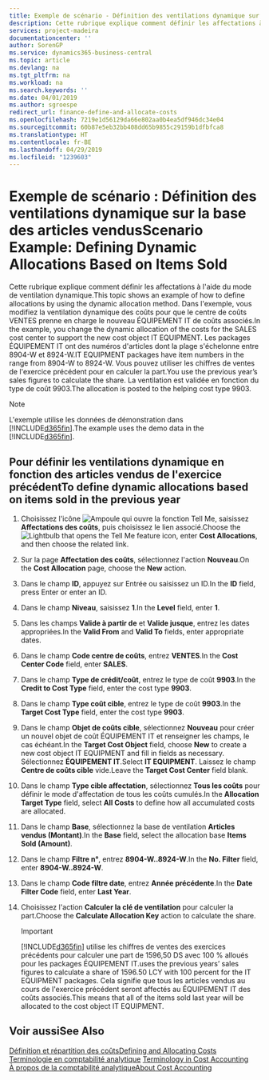```yaml
---
title: Exemple de scénario - Définition des ventilations dynamique sur la base des articles vendus | Microsoft Docs
description: Cette rubrique explique comment définir les affectations à l'aide du mode de ventilation dynamique.
services: project-madeira
documentationcenter: ''
author: SorenGP
ms.service: dynamics365-business-central
ms.topic: article
ms.devlang: na
ms.tgt_pltfrm: na
ms.workload: na
ms.search.keywords: ''
ms.date: 04/01/2019
ms.author: sgroespe
redirect_url: finance-define-and-allocate-costs
ms.openlocfilehash: 7219e1d56129da66e802aa0b4ea5df946dc34e04
ms.sourcegitcommit: 60b87e5eb32bb408dd65b9855c29159b1dfbfca8
ms.translationtype: HT
ms.contentlocale: fr-BE
ms.lasthandoff: 04/29/2019
ms.locfileid: "1239603"
---
```

# <a name="scenario-example-defining-dynamic-allocations-based-on-items-sold"></a><span data-ttu-id="71052-103">Exemple de scénario : Définition des ventilations dynamique sur la base des articles vendus</span><span class="sxs-lookup"><span data-stu-id="71052-103">Scenario Example: Defining Dynamic Allocations Based on Items Sold</span></span>
<span data-ttu-id="71052-104">Cette rubrique explique comment définir les affectations à l'aide du mode de ventilation dynamique.</span><span class="sxs-lookup"><span data-stu-id="71052-104">This topic shows an example of how to define allocations by using the dynamic allocation method.</span></span> <span data-ttu-id="71052-105">Dans l'exemple, vous modifiez la ventilation dynamique des coûts pour que le centre de coûts VENTES prenne en charge le nouveau ÉQUIPEMENT IT de coûts associés.</span><span class="sxs-lookup"><span data-stu-id="71052-105">In the example, you change the dynamic allocation of the costs for the SALES cost center to support the new cost object IT EQUIPMENT.</span></span> <span data-ttu-id="71052-106">Les packages ÉQUIPEMENT IT ont des numéros d'articles dont la plage s'échelonne entre 8904-W et 8924-W.</span><span class="sxs-lookup"><span data-stu-id="71052-106">IT EQUIPMENT packages have item numbers in the range from 8904-W to 8924-W.</span></span> <span data-ttu-id="71052-107">Vous pouvez utiliser les chiffres de ventes de l'exercice précédent pour en calculer la part.</span><span class="sxs-lookup"><span data-stu-id="71052-107">You use the previous year’s sales figures to calculate the share.</span></span> <span data-ttu-id="71052-108">La ventilation est validée en fonction du type de coût 9903.</span><span class="sxs-lookup"><span data-stu-id="71052-108">The allocation is posted to the helping cost type 9903.</span></span>  

> [!NOTE]  
>  <span data-ttu-id="71052-109">L'exemple utilise les données de démonstration dans [!INCLUDE[d365fin](includes/d365fin_md.md)].</span><span class="sxs-lookup"><span data-stu-id="71052-109">The example uses the demo data in the [!INCLUDE[d365fin](includes/d365fin_md.md)].</span></span>  

## <a name="to-define-dynamic-allocations-based-on-items-sold-in-the-previous-year"></a><span data-ttu-id="71052-110">Pour définir les ventilations dynamique en fonction des articles vendus de l'exercice précédent</span><span class="sxs-lookup"><span data-stu-id="71052-110">To define dynamic allocations based on items sold in the previous year</span></span>  

1.  <span data-ttu-id="71052-111">Choisissez l'icône ![Ampoule qui ouvre la fonction Tell Me](media/ui-search/search_small.png "Dites-moi ce que vous voulez faire"), saisissez **Affectations des coûts**, puis choisissez le lien associé.</span><span class="sxs-lookup"><span data-stu-id="71052-111">Choose the ![Lightbulb that opens the Tell Me feature](media/ui-search/search_small.png "Tell me what you want to do") icon, enter **Cost Allocations**, and then choose the related link.</span></span>  
2.  <span data-ttu-id="71052-112">Sur la page **Affectation des coûts**, sélectionnez l'action **Nouveau**.</span><span class="sxs-lookup"><span data-stu-id="71052-112">On the **Cost Allocation** page, choose the **New** action.</span></span>  
3.  <span data-ttu-id="71052-113">Dans le champ **ID**, appuyez sur Entrée ou saisissez un ID.</span><span class="sxs-lookup"><span data-stu-id="71052-113">In the **ID** field, press Enter or enter an ID.</span></span>  
4.  <span data-ttu-id="71052-114">Dans le champ **Niveau**, saisissez **1**.</span><span class="sxs-lookup"><span data-stu-id="71052-114">In the **Level** field, enter **1**.</span></span>  
5.  <span data-ttu-id="71052-115">Dans les champs **Valide à partir de** et **Valide jusque**, entrez les dates appropriées.</span><span class="sxs-lookup"><span data-stu-id="71052-115">In the **Valid From** and **Valid To** fields, enter appropriate dates.</span></span>  
6.  <span data-ttu-id="71052-116">Dans le champ **Code centre de coûts**, entrez **VENTES**.</span><span class="sxs-lookup"><span data-stu-id="71052-116">In the **Cost Center Code** field, enter **SALES**.</span></span>  
7.  <span data-ttu-id="71052-117">Dans le champ **Type de crédit/coût**, entrez le type de coût **9903**.</span><span class="sxs-lookup"><span data-stu-id="71052-117">In the **Credit to Cost Type** field, enter the cost type **9903**.</span></span>  
8.  <span data-ttu-id="71052-118">Dans le champ **Type coût cible**, entrez le type de coût **9903**.</span><span class="sxs-lookup"><span data-stu-id="71052-118">In the **Target Cost Type** field, enter the cost type **9903**.</span></span>  
9. <span data-ttu-id="71052-119">Dans le champ **Objet de coûts cible**, sélectionnez **Nouveau** pour créer un nouvel objet de coût ÉQUIPEMENT IT et renseigner les champs, le cas échéant.</span><span class="sxs-lookup"><span data-stu-id="71052-119">In the **Target Cost Object** field, choose **New** to create a new cost object IT EQUIPMENT and fill in fields as necessary.</span></span> <span data-ttu-id="71052-120">Sélectionnez **ÉQUIPEMENT IT**.</span><span class="sxs-lookup"><span data-stu-id="71052-120">Select **IT EQUIPMENT**.</span></span> <span data-ttu-id="71052-121">Laissez le champ **Centre de coûts cible** vide.</span><span class="sxs-lookup"><span data-stu-id="71052-121">Leave the **Target Cost Center** field blank.</span></span>  
10. <span data-ttu-id="71052-122">Dans le champ **Type cible affectation**, sélectionnez **Tous les coûts** pour définir le mode d'affectation de tous les coûts cumulés.</span><span class="sxs-lookup"><span data-stu-id="71052-122">In the **Allocation Target Type** field, select **All Costs** to define how all accumulated costs are allocated.</span></span>  
11. <span data-ttu-id="71052-123">Dans le champ **Base**, sélectionnez la base de ventilation **Articles vendus (Montant)**.</span><span class="sxs-lookup"><span data-stu-id="71052-123">In the **Base** field, select the allocation base **Items Sold (Amount)**.</span></span>  
12. <span data-ttu-id="71052-124">Dans le champ **Filtre n°**, entrez **8904-W..8924-W**.</span><span class="sxs-lookup"><span data-stu-id="71052-124">In the **No. Filter** field, enter **8904-W..8924-W**.</span></span>  
13. <span data-ttu-id="71052-125">Dans le champ **Code filtre date**, entrez **Année précédente**.</span><span class="sxs-lookup"><span data-stu-id="71052-125">In the **Date Filter Code** field, enter **Last Year**.</span></span>  
14. <span data-ttu-id="71052-126">Choisissez l'action **Calculer la clé de ventilation** pour calculer la part.</span><span class="sxs-lookup"><span data-stu-id="71052-126">Choose the **Calculate Allocation Key** action to calculate the share.</span></span>  

    > [!IMPORTANT]  
    >  [!INCLUDE[d365fin](includes/d365fin_md.md)] <span data-ttu-id="71052-127">utilise les chiffres de ventes des exercices précédents pour calculer une part de 1596,50 DS avec 100 % alloués pour les packages ÉQUIPEMENT IT.</span><span class="sxs-lookup"><span data-stu-id="71052-127">uses the previous years’ sales figures to calculate a share of 1596.50 LCY with 100 percent for the IT EQUIPMENT packages.</span></span> <span data-ttu-id="71052-128">Cela signifie que tous les articles vendus au cours de l'exercice précédent seront affectés au ÉQUIPEMENT IT des coûts associés.</span><span class="sxs-lookup"><span data-stu-id="71052-128">This means that all of the items sold last year will be allocated to the cost object IT EQUIPMENT.</span></span>  

## <a name="see-also"></a><span data-ttu-id="71052-129">Voir aussi</span><span class="sxs-lookup"><span data-stu-id="71052-129">See Also</span></span>  
[<span data-ttu-id="71052-130">Définition et répartition des coûts</span><span class="sxs-lookup"><span data-stu-id="71052-130">Defining and Allocating Costs</span></span>](finance-define-and-allocate-costs.md)  
<span data-ttu-id="71052-131">[Terminologie en comptabilité analytique](finance-terminology-in-cost-accounting.md) </span><span class="sxs-lookup"><span data-stu-id="71052-131">[Terminology in Cost Accounting](finance-terminology-in-cost-accounting.md) </span></span>  
[<span data-ttu-id="71052-132">À propos de la comptabilité analytique</span><span class="sxs-lookup"><span data-stu-id="71052-132">About Cost Accounting</span></span>](finance-about-cost-accounting.md)
